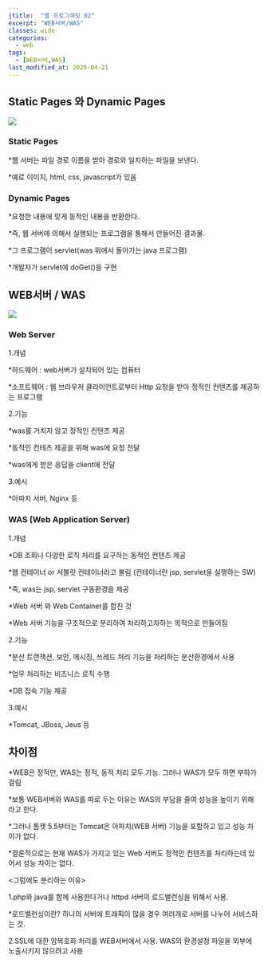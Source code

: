 ```yaml
---
jtitle:  "웹 프로그래밍 02"
excerpt: "WEB서버/WAS"
classes: wide
categories:
  - web
tags:
  - [WEB서버,WAS]
last_modified_at: 2020-04-21
---
```




## Static Pages 와 Dynamic Pages

![]({{site.url}}/assets/images/webwas.png)



### Static Pages

*웹 서버는 파일 경로 이름을 받아 경로와 일치하는 파일을 보낸다.

*예로 이미지, html, css, javascript가 있음

### Dynamic Pages

*요청한 내용에 맞게 동적인 내용을 반환한다.

*즉, 웹 서버에 의해서 실행되는 프로그램을 통해서 만들어진 결과물.

*그 프로그램이 servlet(was 위에서 돌아가는 java 프로그램)

*개발자가 servlet에 doGet()을 구현



## WEB서버 / WAS

![]({{site.url}}/assets/images/webwas1.png)



### Web Server

1.개념

*하드웨어 : web서버가 설치되어 있는 컴퓨터

*소프트웨어 : 웹 브라우저 클라이언트로부터 Http 요청을 받아 정적인 컨텐츠를 제공하는 프로그램

2.기능

*was를 거치지 않고 정적인 컨텐츠 제공

*동적인 컨테츠 제공을 위해 was에 요청 전달

*was에게 받은 응답을 client에 전달

3.예시

*아파치 서버, Nginx 등



### WAS (Web Application Server)

1.개념

*DB 조회나 다양한 로직 처리를 요구하는 동적인 컨텐츠 제공

*웹 컨테이너 or 서블릿 컨테이너라고 불림 (컨테이너란 jsp, servlet을 실행하는 SW)

*즉, was는 jsp, servlet 구동환경을 제공

*Web 서버 와 Web Container를 합친 것

*Web 서버 기능을 구조적으로 분리하여 처리하고자하는 목적으로 만들어짐

2.기능

*분산 트랜잭션, 보안, 메시징, 쓰레드 처리 기능을 처리하는 분산환경에서 사용

*업무 처리하는 비즈니스 로직 수행

*DB 접속 기능 제공

3.예시

*Tomcat, JBoss, Jeus 등



## 차이점

*WEB은 정적만, WAS는 정적, 동적 처리 모두 가능. 그러나 WAS가 모두 하면 부하가 걸림

*보통 WEB서버와 WAS를 따로 두는 이유는  WAS의 부담을 줄여 성능을 높이기 위해라고 한다.

*그러나 톰캣 5.5부터는 Tomcat은 아파치(WEB 서버) 기능을 포함하고 있고 성능 차이가 없다.

*결론적으로는 현재 WAS가 가지고 있는 Web 서버도 정적인 컨텐츠를 처리하는데 있어서 성능 차이는 없다.

<그럼에도 분리하는 이유>

1.php와 java를 함께 사용한다거나 httpd 서버의 로드밸런싱을 위해서 사용.

 *로드밸런싱이란? 하나의 서버에 트래픽이 많을 경우 여러개로 서버를 나누어 서비스하는 것.

2.SSL에 대한 암복호화 처리를 WEB서버에서 사용. WAS의 환경설정 파일을 외부에 노출시키지 않으려고 사용



